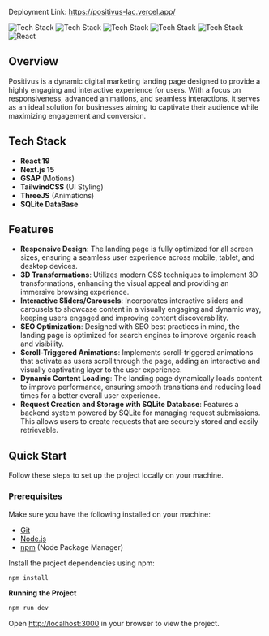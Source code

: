 

  Deployment Link: https://positivus-lac.vercel.app/

![Tech Stack](https://img.shields.io/badge/-Three.js-black?style=for-the-badge&logoColor=white&logo=three.js&color=000000)
![Tech Stack](https://img.shields.io/badge/-GSAP-black?style=for-the-badge&logoColor=white&logo=green-sock&color=000000)
![Tech Stack](https://img.shields.io/badge/-SQLite-black?style=for-the-badge&logoColor=white&logo=sqlite&color=003B57)
![Tech Stack](https://img.shields.io/badge/-Next_JS-black?style=for-the-badge&logoColor=white&logo=nextdotjs&color=000000)
![Tech Stack](https://img.shields.io/badge/-Tailwind_CSS-black?style=for-the-badge&logoColor=white&logo=tailwindcss&color=06B6D4)
![React](https://img.shields.io/badge/-React-black?style=for-the-badge&logo=react&logoColor=61DAFB&color=000000)

## Overview

Positivus is a dynamic digital marketing landing page designed to provide a highly engaging and interactive experience for users. With a focus on responsiveness, advanced animations, and seamless interactions, it serves as an ideal solution for businesses aiming to captivate their audience while maximizing engagement and conversion.

## Tech Stack

- **React 19**
- **Next.js 15**
- **GSAP** (Motions)
- **TailwindCSS** (UI Styling)
- **ThreeJS** (Animations)
- **SQLite DataBase** 

## Features

- **Responsive Design**: The landing page is fully optimized for all screen sizes, ensuring a seamless user experience across mobile, tablet, and desktop devices.
- **3D Transformations**: Utilizes modern CSS techniques to implement 3D transformations, enhancing the visual appeal and providing an immersive browsing experience.
- **Interactive Sliders/Carousels**: Incorporates interactive sliders and carousels to showcase content in a visually engaging and dynamic way, keeping users engaged and improving content discoverability.
- **SEO Optimization**: Designed with SEO best practices in mind, the landing page is optimized for search engines to improve organic reach and visibility.
- **Scroll-Triggered Animations**: Implements scroll-triggered animations that activate as users scroll through the page, adding an interactive and visually captivating layer to the user experience.
- **Dynamic Content Loading**: The landing page dynamically loads content to improve performance, ensuring smooth transitions and reducing load times for a better overall user experience.
- **Request Creation and Storage with SQLite Database**: Features a backend system powered by SQLite for managing request submissions. This allows users to create requests that are securely stored and easily retrievable.

  

## Quick Start

Follow these steps to set up the project locally on your machine.

### Prerequisites

Make sure you have the following installed on your machine:

- [Git](https://git-scm.com/)
- [Node.js](https://nodejs.org/en)
- [npm](https://www.npmjs.com/) (Node Package Manager)

Install the project dependencies using npm:

```bash
npm install
```

  **Running the Project**

```bash
npm run dev
```

  <p class="text-lg text-gray-700">Open <a href="http://localhost:3000" class="text-blue-600">http://localhost:3000</a> in your browser to view the project.</p>
